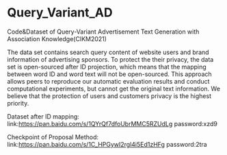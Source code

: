 # Query_Variant_AD
Code&amp;Dataset of Query-Variant Advertisement Text Generation with Association Knowledge(CIKM2021)

The data set contains search query content of website users and brand information of advertising sponsors. To protect the their privacy, the data set is open-sourced after ID projection, which means that the mapping between word ID and word text will not be open-sourced. This approach allows peers to reproduce our automatic evaluation results and conduct computational experiments, but cannot get the original text information. We believe that the protection of users and customers privacy is the highest priority.

Dataset after ID mapping:
link:https://pan.baidu.com/s/1QYrQf7dfoUbrMMC5RZUdLg  password:xzd9

Checkpoint of Proposal Method:
link:https://pan.baidu.com/s/1C_HPGywI2rgl4i5Ed1zHFg password:2tra

